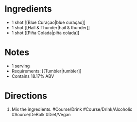 # Ingredients
- 1 shot [[Blue Curaçao|blue curaçao]]
- 1 shot [[Hail & Thunder|hail & thunder]]
- 1 shot [[Piña Colada|piña colada]]
# Notes
- 1 serving
- Requirements: [[Tumbler|tumbler]]
- Contains 18.17% ABV
# Directions
1. Mix the ingredients.
#Course/Drink #Course/Drink/Alcoholic #Source/DeBolk #Diet/Vegan 